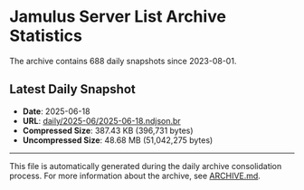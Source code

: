 # Jamulus Server List Archive Statistics

The archive contains 688 daily snapshots since 2023-08-01.

## Latest Daily Snapshot

- **Date**: 2025-06-18
- **URL**: [daily/2025-06/2025-06-18.ndjson.br](https://jamulus-archive.ap-south-1.linodeobjects.com/main/daily/2025-06/2025-06-18.ndjson.br)
- **Compressed Size**: 387.43 KB (396,731 bytes)
- **Uncompressed Size**: 48.68 MB (51,042,275 bytes)

---

This file is automatically generated during the daily archive consolidation process.
For more information about the archive, see [ARCHIVE.md](ARCHIVE.md).
